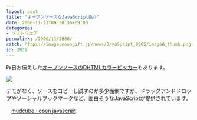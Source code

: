 ```yaml
---
layout: post
title: "オープンソースなJavaScript色々"
date: 2006-11-23T09:58:36+09:00
categories:
- ソフトウェア
permalink: /2006/11/2860/
catch: https://image.moongift.jp/news/JavaScript_B665/image0_thumb.png
id: 2839
---
```

昨日お伝えした[オープンソースのDHTMLカラーピッカー](http://news.moongift.jp/i-2849.html)もあります。

 

[![](https://image.moongift.jp/news/JavaScript_B665/image0_thumb.png)](https://image.moongift.jp/news/JavaScript_B665/image02.png)

 

デモがなく、ソースをコピーし試すのが多少面倒ですが、ドラッグアンドドロップやソーシャルブックマークなど、面白そうなJavaScriptが提供されています。

 

　[mudcube · open javascript](http://www.mudcube.com/code/)

